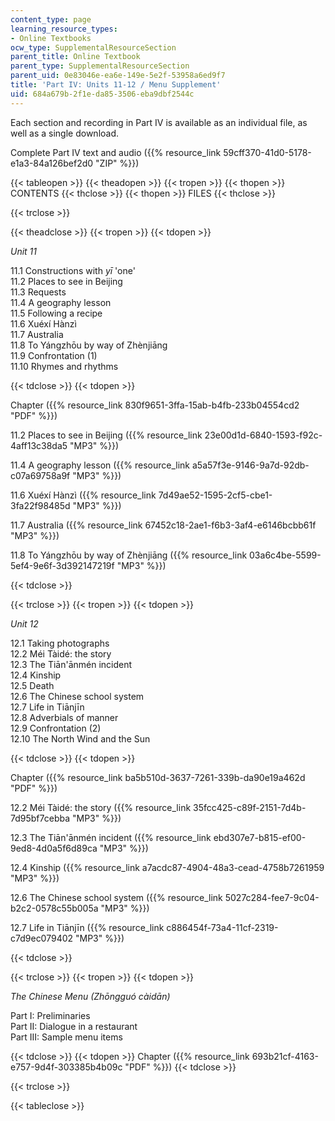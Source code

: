 ```yaml
---
content_type: page
learning_resource_types:
- Online Textbooks
ocw_type: SupplementalResourceSection
parent_title: Online Textbook
parent_type: SupplementalResourceSection
parent_uid: 0e83046e-ea6e-149e-5e2f-53958a6ed9f7
title: 'Part IV: Units 11-12 / Menu Supplement'
uid: 684a679b-2f1e-da85-3506-eba9dbf2544c
---
```


Each section and recording in Part IV is available as an individual file, as well as a single download.

Complete Part IV text and audio ({{% resource_link 59cff370-41d0-5178-e1a3-84a126bef2d0 "ZIP" %}})

{{< tableopen >}}
{{< theadopen >}}
{{< tropen >}}
{{< thopen >}}
CONTENTS
{{< thclose >}}
{{< thopen >}}
FILES
{{< thclose >}}

{{< trclose >}}

{{< theadclose >}}
{{< tropen >}}
{{< tdopen >}}


_Unit 11_

11.1 Constructions with _yī_ 'one'  
11.2 Places to see in Beijing  
11.3 Requests  
11.4 A geography lesson  
11.5 Following a recipe  
11.6 Xuéxí Hànzì  
11.7 Australia  
11.8 To Yángzhōu by way of Zhènjiāng  
11.9 Confrontation (1)  
11.10 Rhymes and rhythms


{{< tdclose >}}
{{< tdopen >}}


Chapter ({{% resource_link 830f9651-3ffa-15ab-b4fb-233b04554cd2 "PDF" %}})

11.2 Places to see in Beijing ({{% resource_link 23e00d1d-6840-1593-f92c-4aff13c38da5 "MP3" %}})

11.4 A geography lesson ({{% resource_link a5a57f3e-9146-9a7d-92db-c07a69758a9f "MP3" %}})

11.6 Xuéxí Hànzì ({{% resource_link 7d49ae52-1595-2cf5-cbe1-3fa22f98485d "MP3" %}})

11.7 Australia ({{% resource_link 67452c18-2ae1-f6b3-3af4-e6146bcbb61f "MP3" %}})

11.8 To Yángzhōu by way of Zhènjiāng ({{% resource_link 03a6c4be-5599-5ef4-9e6f-3d392147219f "MP3" %}})


{{< tdclose >}}

{{< trclose >}}
{{< tropen >}}
{{< tdopen >}}


_Unit 12_

12.1 Taking photographs  
12.2 Méi Tàidé: the story  
12.3 The Tiān'ānmén incident  
12.4 Kinship  
12.5 Death  
12.6 The Chinese school system  
12.7 Life in Tiānjīn  
12.8 Adverbials of manner  
12.9 Confrontation (2)  
12.10 The North Wind and the Sun


{{< tdclose >}}
{{< tdopen >}}


Chapter ({{% resource_link ba5b510d-3637-7261-339b-da90e19a462d "PDF" %}})

12.2 Méi Tàidé: the story ({{% resource_link 35fcc425-c89f-2151-7d4b-7d95bf7cebba "MP3" %}})

12.3 The Tiān'ānmén incident ({{% resource_link ebd307e7-b815-ef00-9ed8-4d0a5f6d89ca "MP3" %}})

12.4 Kinship ({{% resource_link a7acdc87-4904-48a3-cead-4758b7261959 "MP3" %}})

12.6 The Chinese school system ({{% resource_link 5027c284-fee7-9c04-b2c2-0578c55b005a "MP3" %}})

12.7 Life in Tiānjīn ({{% resource_link c886454f-73a4-11cf-2319-c7d9ec079402 "MP3" %}})


{{< tdclose >}}

{{< trclose >}}
{{< tropen >}}
{{< tdopen >}}


_The Chinese Menu (Zhōngguó càidān)_

Part I: Preliminaries  
Part II: Dialogue in a restaurant  
Part III: Sample menu items


{{< tdclose >}}
{{< tdopen >}}
Chapter ({{% resource_link 693b21cf-4163-e757-9d4f-303385b4b09c "PDF" %}})
{{< tdclose >}}

{{< trclose >}}

{{< tableclose >}}